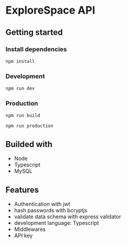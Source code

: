 # ExploreSpace API

## Getting started

### Install dependencies
```
npm install
```

### Development
```
npm run dev 
```

### Production
```
npm run build 
```

``` 
npm run production 
```

## Builded with
- Node
- Typescript
- MySQL

## Features
-  Authentication with jwt
- hash passwords with bcryptjs
- validate data schema with express validator
- development language: Typescript
- Middlewares
- API key